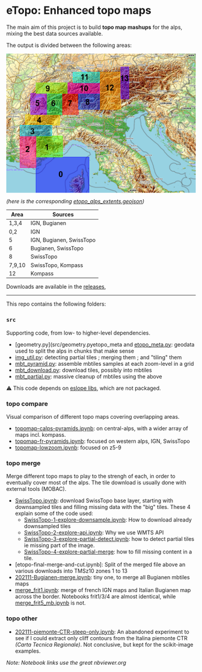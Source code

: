 # eTopo: Enhanced topo maps

The main aim of this project is to build **topo map mashups** for the alps, mixing the best data sources available.

The output is divided between the following areas:

<img src="data/etopo_alps_extents.jpg" width="1000"
     style="display: block; margin-left: auto; margin-right: auto;"/>

*(here is the corresponding [etopo_alps_extents.geojson])*

| Area      | Sources                  |
| --        | -                        |
| 1,3,4     | IGN, Bugianen            |
| 0,2         | IGN                      |
| 5         | IGN, Bugianen, SwissTopo |
| 6         | Bugianen, SwissTopo      |
| 8         | SwissTopo                |
| 7,9,10    | SwissTopo, Kompass       |
| 12        | Kompass                  |

Downloads are available in the [releases](releases),

---

This repo contains the following folders:


### `src`

Supporting code, from low- to higher-level dependencies.

* [geometry.py](src/geometry.pyetopo_meta and [etopo_meta.py](src/etopo_meta.py): geodata used to split the alps in chunks that make sense
* [img_util.py](src/img_util.py): detecting partial tiles ; merging them ; and "tiling" them
* [mbt_pyramid.py](src/mbt_pyramid.py): assemble mbtiles samples at each zoom-level in a grid
* [mbt_download.py](src/mbt_download.py): download tiles, possibly into mbtiles
* [mbt_partial.py](src/mbt_partial.py): massive cleanup of mbtiles using the above

⚠️ This code depends on [eslope libs], which are not packaged.


### topo compare

Visual comparison of different topo maps covering overlapping areas.

* [topomap-calps-pyramids.ipynb]: on central-alps, with a wider array of maps incl. kompass.
* [topomap-fr-pyramids.ipynb]: focused on western alps, IGN, SwissTopo
* [topomap-lowzoom.ipynb]: focused on z5-9


### topo merge

Merge different topo maps to play to the strengh of each, in order to eventually cover most of the alps.
The tile download is usually done with external tools (MOBAC).

<!-- * [202012-Offline-SwissTopo.md] -->
* [SwissTopo.ipynb]: download SwissTopo base layer, starting with downsampled tiles and filling missing data with the "big" tiles. These 4 explain some of the code used:
  + [SwissTopo-1-explore-downsample.ipynb]: How to download already downsampled tiles
  + [SwissTopo-2-explore-api.ipynb]: Why we use WMTS API
  + [SwissTopo-3-explore-partial-detect.ipynb]: how to detect partial tiles ie missing part of the image.
  + [SwissTopo-4-explore-partial-merge]: how to fill missing content in a tile.
* [etopo-final-merge-and-cut.ipynb]: Split of the merged file above an various downloads into TMSz10 zones 1 to 13
* [202111-Bugianen-merge.ipynb]: tiny one, to merge all Bugianen mbtiles maps
* [merge_frit1.ipynb]: merge of french IGN maps and Italian Bugianen map across the border. Notebooks frit1/3/4 are almost identical, while [merge_frit5_mb.ipynb] is not.

### topo other

* [202111-piemonte-CTR-steep-only.ipynb]: An abandoned experiment to see if I could extract only cliff contours from the Italina piemonte CTR _(Carta Tecnica Regionale)_. Not conclusive, but kept for the scikit-image examples.


_Note: Notebook links use the great nbviewer.org_

<!-- Links: -->
[etopo_alps_extents.geojson]:./data/areas/etopo_alps_extents.geojson
[eslope libs]:https://github.com/eslopemap/eslope/tree/main/development/src
[topomap-calps-pyramids.ipynb]:https://nbviewer.org/github/eslopemap/etopo/blob/main/topo_compare/topomap-calps-pyramids.ipynb
[topomap-fr-pyramids.ipynb]:https://nbviewer.org/github/eslopemap/etopo/blob/main/topo_compare/topomap-fr-pyramids.ipynb
[topomap-lowzoom.ipynb]:https://nbviewer.org/github/eslopemap/etopo/blob/main/topo_compare/topomap-lowzoom.ipynb
[202012-Offline-SwissTopo.md]:topo_download/202012-Offline-SwissTopo.md
[202111-Bugianen-merge.ipynb]:https://nbviewer.org/github/eslopemap/etopo/blob/main/topo_download/202111-Bugianen-merge.ipynb
[SwissTopo.ipynb]:https://nbviewer.org/github/eslopemap/etopo/blob/main/topo_download/SwissTopo.ipynb
[202102-Alps-Topo.md]:https://nbviewer.org/github/eslopemap/etopo/blob/main/
[SwissTopo-1-explore-downsample.ipynb]:https://nbviewer.org/github/eslopemap/etopo/blob/main/topo_merge/SwissTopo-1-explore-downsample.ipynb
[SwissTopo-2-explore-api.ipynb]:https://nbviewer.org/github/eslopemap/etopo/blob/main/topo_merge/SwissTopo-2-explore-api.ipynb
[SwissTopo-3-explore-partial-detect.ipynb]:https://nbviewer.org/github/eslopemap/etopo/blob/main/topo_merge/SwissTopo-3-explore-partial-detect.ipynb
[SwissTopo-4-explore-partial-merge]:https://nbviewer.org/github/eslopemap/etopo/blob/main/topo_merge/SwissTopo-4-explore-partial-merge
[202111-piemonte-CTR-steep-only.ipynb]:https://nbviewer.org/github/eslopemap/etopo/blob/main/topo_other/202111-piemonte-CTR-steep-only.ipynb
[merge_frit1.ipynb]: [https://nbviewer.org/github/eslopemap/etopo/blob/main/topo_merge/merge_frit1.ipynb]
[merge_frit5_mb.ipynb]: [https://nbviewer.org/github/eslopemap/etopo/blob/main/topo_merge/merge_frit5_mb.ipynb]

